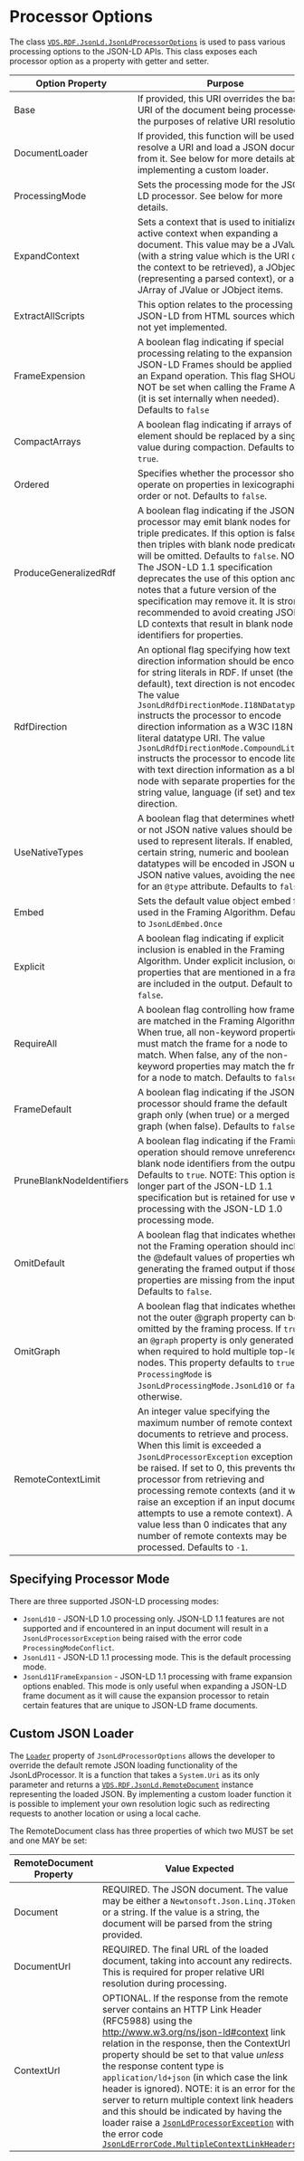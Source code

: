 # Processor Options

The class [`VDS.RDF.JsonLd.JsonLdProcessorOptions`](xref:VDS.RDF.JsonLd.JsonLdProcessorOptions) is used to pass various processing options to the JSON-LD APIs. This class exposes each processor option as a property with getter and setter.

| Option Property | Purpose
|-----------------|-----------|
| Base            | If provided, this URI overrides the base URI of the document being processed for the purposes of relative URI resolution.
| DocumentLoader  | If provided, this function will be used to resolve a URI and load a JSON document from it. See below for more details about implementing a custom loader.
| ProcessingMode  | Sets the processing mode for the JSON-LD processor. See below for more details.
| ExpandContext   | Sets a context that is used to initialize the active context when expanding a document. This value may be a JValue (with a string value which is the URI of the context to be retrieved), a JObject (representing a parsed context), or a JArray of JValue or JObject items.
| ExtractAllScripts | This option relates to the processing of JSON-LD from HTML sources which is not yet implemented.
| FrameExpension | A boolean flag indicating if special processing relating to the expansion of JSON-LD Frames should be applied to an Expand operation. This flag SHOULD NOT be set when calling the Frame API (it is set internally when needed). Defaults to `false`
| CompactArrays   | A boolean flag indicating if arrays of one element should be replaced by a single value during compaction. Defaults to `true`.
| Ordered | Specifies whether the processor should operate on properties in lexicographical order or not. Defaults to `false`.
| ProduceGeneralizedRdf | A boolean flag indicating if the JSON-LD processor may emit blank nodes for triple predicates. If this option is false, then triples with blank node predicates will be omitted. Defaults to `false`. NOTE: The JSON-LD 1.1 specification deprecates the use of this option and notes that a future version of the specification may remove it. It is strongly recommended to avoid creating JSON-LD contexts that result in blank node identifiers for properties.
| RdfDirection | An optional flag specifying how text direction information should be encoded for string literals in RDF. If unset (the default), text direction is not encoded. The value `JsonLdRdfDirectionMode.I18NDatatype` instructs the processor to encode direction information as a W3C I18N literal datatype URI. The value `JsonLdRdfDirectionMode.CompoundLiteral` instructs the processor to encode literals with text direction information as a blank node with separate properties for the string value, language (if set) and text direction.
| UseNativeTypes | A boolean flag that determines whether or not JSON native values should be used to represent literals. If enabled, certain string, numeric and boolean datatypes will be encoded in JSON using JSON native values, avoiding the need for an `@type` attribute. Defaults to `false`.
| Embed | Sets the default value object embed flag used in the Framing Algorithm. Defaults to `JsonLdEmbed.Once`
| Explicit | A boolean flag indicating if explicit inclusion is enabled in the Framing Algorithm. Under explicit inclusion, only properties that are mentioned in a frame are included in the output. Default to `false`.
| RequireAll | A boolean flag controlling how frames are matched in the Framing Algorithm. When true, all non-keyword properties must match the frame for a node to match. When false, any of the non-keyword properties may match the frame for a node to match. Defaults to `false`.
| FrameDefault | A boolean flag indicating if the JSON-LD processor should frame the default graph only (when true) or a merged graph (when false). Defaults to `false`.
| PruneBlankNodeIdentifiers | A boolean flag indicating if the Framing operation should remove unreferenced blank node identifiers from the output. Defaults to `true`. NOTE: This option is no longer part of the JSON-LD 1.1 specification but is retained for use when processing with the JSON-LD 1.0 processing mode.
| OmitDefault | A boolean flag that indicates whether or not the Framing operation should include the @default values of properties when generating the framed output if those properties are missing from the input. Defaults to `false`.
| OmitGraph | A boolean flag that indicates whether or not the outer @graph property can be omitted by the framing process. If `true` an `@graph` property is only generated when required to hold multiple top-level nodes. This property defaults to `true` if `ProcessingMode` is `JsonLdProcessingMode.JsonLd10` or `false` otherwise.
| RemoteContextLimit | An integer value specifying the maximum number of remote context documents to retrieve and process. When this limit is exceeded a `JsonLdProcessorException` exception will be raised. If set to 0, this prevents the processor from retrieving and processing remote contexts (and it will raise an exception if an input document attempts to use a remote context). A value less than 0 indicates that any number of remote contexts may be processed. Defaults to `-1`.

## Specifying Processor Mode

There are three supported JSON-LD processing modes:

* `JsonLd10` - JSON-LD 1.0 processing only. JSON-LD 1.1 features are not supported and if encountered in an input document will result in a `JsonLdProcessorException` being raised with the error code `ProcessingModeConflict`.
* `JsonLd11` - JSON-LD 1.1 processing mode. This is the default processing mode.
* `JsonLd11FrameExpansion` - JSON-LD 1.1 processing with frame expansion options enabled. This mode is only useful when expanding a JSON-LD frame document as it will cause the expansion processor to retain certain features that are unique to JSON-LD frame documents.

## Custom JSON Loader

The [`Loader`](xref:VDS.RDF.JsonLd.JsonLdProcessorOptions.Loader) property of `JsonLdProcessorOptions` allows the developer to override the default remote JSON loading functionality of the JsonLdProcessor. It is a function that takes a `System.Uri` as its only parameter and returns a [`VDS.RDF.JsonLd.RemoteDocument`](xref:VDS.RDF.JsonLd.RemoteDocument) instance representing the loaded JSON. By implementing a custom loader function it is possible to implement your own resolution logic such as redirecting requests to another location or using  a local cache.

The RemoteDocument class has three properties of which two MUST be set and one MAY be set:

| RemoteDocument Property | Value Expected
|-------------------------|------------------------|
| Document                | REQUIRED. The JSON document. The value may be either a `Newtonsoft.Json.Linq.JToken` or a string. If the value is a string, the document will be parsed from the string provided.
| DocumentUrl             | REQUIRED. The final URL of the loaded document, taking into account any redirects. This is required for proper relative URI resolution during processing.
| ContextUrl              | OPTIONAL. If the response from the remote server contains an HTTP Link Header (RFC5988) using the http://www.w3.org/ns/json-ld#context link relation in the response, then the ContextUrl property should be set to that value *unless* the response content type is `application/ld+json` (in which case the link header is ignored). NOTE: it is an error for the server to return multiple context link headers and this should be indicated by having the loader raise a [`JsonLdProcessorException`](xref:VDS.RDF.JsonLd.JsonLdProcessorException) with the error code [`JsonLdErrorCode.MultipleContextLinkHeaders`](xref:VDS.RDF.JsonLd.JsonLdErrorCode)